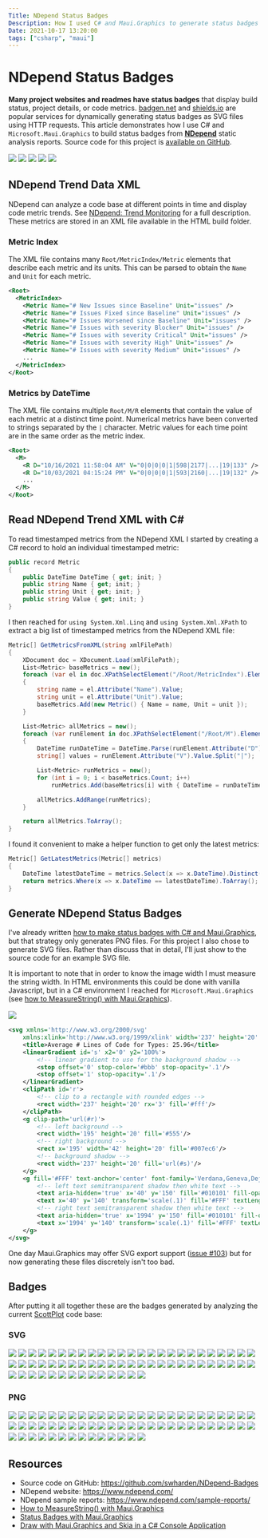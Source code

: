 ```yaml
---
Title: NDepend Status Badges
Description: How I used C# and Maui.Graphics to generate status badges for NDepend static analysis metrics
Date: 2021-10-17 13:20:00
tags: ["csharp", "maui"]
---
```


# NDepend Status Badges

**Many project websites and readmes have status badges** that display build status, project details, or code metrics. [badgen.net](https://badgen.net/) and [shields.io](https://shields.io/) are popular services for dynamically generating status badges as SVG files using HTTP requests. This article demonstrates how I use C# and `Microsoft.Maui.Graphics` to build status badges from [**NDepend**](https://www.ndepend.com/) static analysis reports. Source code for this project is [available on GitHub](https://github.com/swharden/NDepend-Badges).

<div class='text-center'>

<img style='margin-top: .1em; margin-bottom: .1em;' src='https://swharden.com/blog/2021-11-17-ndepend-badges/badges/lines-of-code.svg' />
<img style='margin-top: .1em; margin-bottom: .1em;' src='https://swharden.com/blog/2021-11-17-ndepend-badges/badges/classes.svg' />
<img style='margin-top: .1em; margin-bottom: .1em;' src='https://swharden.com/blog/2021-11-17-ndepend-badges/badges/methods.svg' />
<img style='margin-top: .1em; margin-bottom: .1em;' src='https://swharden.com/blog/2021-11-17-ndepend-badges/badges/average-lines-of-code-for-methods.svg' />
<img style='margin-top: .1em; margin-bottom: .1em;' src='https://swharden.com/blog/2021-11-17-ndepend-badges/badges/average-lines-of-code-for-types.svg' />

</div>

## NDepend Trend Data XML

NDepend can analyze a code base at different points in time and display code metric trends. See [NDepend: Trend Monitoring](https://www.ndepend.com/features/trend-monitoring#Trend) for a full description. These metrics are stored in an XML file available in the HTML build folder.

### Metric Index

The XML file contains many `Root/MetricIndex/Metric` elements that describe each metric and its units. This can be parsed to obtain the `Name` and `Unit` for each metric.

```xml
<Root>
  <MetricIndex>
    <Metric Name="# New Issues since Baseline" Unit="issues" />
    <Metric Name="# Issues Fixed since Baseline" Unit="issues" />
    <Metric Name="# Issues Worsened since Baseline" Unit="issues" />
    <Metric Name="# Issues with severity Blocker" Unit="issues" />
    <Metric Name="# Issues with severity Critical" Unit="issues" />
    <Metric Name="# Issues with severity High" Unit="issues" />
    <Metric Name="# Issues with severity Medium" Unit="issues" />
    ...
  </MetricIndex>
</Root>
```

### Metrics by DateTime

The XML file contains multiple `Root/M/R` elements that contain the value of each metric at a distinct time point. Numerical metrics have been converted to strings separated by the `|` character. Metric values for each time point are in the same order as the metric index.

```xml
<Root>
  <M>
    <R D="10/16/2021 11:58:04 AM" V="0|0|0|0|1|598|2177|...|19|133" />
    <R D="10/03/2021 04:15:24 PM" V="0|0|0|0|1|593|2160|...|19|132" />
	...
  </M>
</Root>
```

## Read NDepend Trend XML with C# 

To read timestamped metrics from the NDepend XML I started by creating a C# record to hold an individual timestamped metric:

```cs
public record Metric
{
    public DateTime DateTime { get; init; }
    public string Name { get; init; }
    public string Unit { get; init; }
    public string Value { get; init; }
}
```

I then reached for `using System.Xml.Linq` and `using System.Xml.XPath` to extract a big list of timestamped metrics from the NDepend XML file:

```cs
Metric[] GetMetricsFromXML(string xmlFilePath)
{
    XDocument doc = XDocument.Load(xmlFilePath);
    List<Metric> baseMetrics = new();
    foreach (var el in doc.XPathSelectElement("/Root/MetricIndex").Elements())
    {
        string name = el.Attribute("Name").Value;
        string unit = el.Attribute("Unit").Value;
        baseMetrics.Add(new Metric() { Name = name, Unit = unit });
    }

    List<Metric> allMetrics = new();
    foreach (var runElement in doc.XPathSelectElement("/Root/M").Elements())
    {
        DateTime runDateTime = DateTime.Parse(runElement.Attribute("D").Value);
        string[] values = runElement.Attribute("V").Value.Split("|");

        List<Metric> runMetrics = new();
        for (int i = 0; i < baseMetrics.Count; i++)
            runMetrics.Add(baseMetrics[i] with { DateTime = runDateTime, Value = values[i] });

        allMetrics.AddRange(runMetrics);
    }

    return allMetrics.ToArray();
}
```

I found it convenient to make a helper function to get only the latest metrics:

```cs
Metric[] GetLatestMetrics(Metric[] metrics)
{
    DateTime latestDateTime = metrics.Select(x => x.DateTime).Distinct().OrderBy(x => x).Last();
    return metrics.Where(x => x.DateTime == latestDateTime).ToArray();
}
```

## Generate NDepend Status Badges

I've already written [how to make status badges with C# and Maui.Graphics](https://swharden.com/blog/2021-11-16-maui-graphics-badges/), but that strategy only generates PNG files. For this project I also chose to generate SVG files. Rather than discuss that in detail, I'll just show to the source code for an example SVG file. 

It is important to note that in order to know the image width I must measure the string width. In HTML environments this could be done with vanilla Javascript, but in a C# environment I reached for `Microsoft.Maui.Graphics` (see [how to MeasureString() with Maui.Graphics](https://swharden.com/blog/2021-10-16-maui-graphics-measurestring)).

<div class='text-center'>

<img style='margin-top: .1em; margin-bottom: .1em;' src='https://swharden.com/blog/2021-11-17-ndepend-badges/badges/average-lines-of-code-for-types.svg' />

</div>

```xml
<svg xmlns='http://www.w3.org/2000/svg'
    xmlns:xlink='http://www.w3.org/1999/xlink' width='237' height='20' role='img' aria-label='languages: 5'>
    <title>Average # Lines of Code for Types: 25.96</title>
    <linearGradient id='s' x2='0' y2='100%'>
        <!-- linear gradient to use for the background shadow -->
        <stop offset='0' stop-color='#bbb' stop-opacity='.1'/>
        <stop offset='1' stop-opacity='.1'/>
    </linearGradient>
    <clipPath id='r'>
        <!-- clip to a rectangle with rounded edges -->
        <rect width='237' height='20' rx='3' fill='#fff'/>
    </clipPath>
    <g clip-path='url(#r)'>
        <!-- left background -->
        <rect width='195' height='20' fill='#555'/>
        <!-- right background -->
        <rect x='195' width='42' height='20' fill='#007ec6'/>
        <!-- background shadow -->
        <rect width='237' height='20' fill='url(#s)'/>
    </g>
    <g fill='#FFF' text-anchor='center' font-family='Verdana,Geneva,DejaVu Sans,sans-serif' text-rendering='geometricPrecision' font-size='110'>
        <!-- left text semitransparent shadow then white text -->
        <text aria-hidden='true' x='40' y='150' fill='#010101' fill-opacity='.3' transform='scale(.1)' textLength='1854'>Average # Lines of Code for Types</text>
        <text x='40' y='140' transform='scale(.1)' fill='#FFF' textLength='1854'>Average # Lines of Code for Types</text>
        <!-- right text semitransparent shadow then white text -->
        <text aria-hidden='true' x='1994' y='150' fill='#010101' fill-opacity='.3' transform='scale(.1)' textLength='300'>25.96</text>
        <text x='1994' y='140' transform='scale(.1)' fill='#FFF' textLength='300'>25.96</text>
    </g>
</svg>
```

One day Maui.Graphics may offer SVG export support ([issue #103](https://github.com/dotnet/Microsoft.Maui.Graphics/issues/103)) but for now generating these files discretely isn't too bad.

## Badges

After putting it all together these are the badges generated by analyzing the current [ScottPlot](https://scottplot.net) code base:

### SVG

<img style='margin-top: .1em; margin-bottom: .1em;' src='https://swharden.com/blog/2021-11-17-ndepend-badges/badges/new-issues-since-baseline.svg' />
<img style='margin-top: .1em; margin-bottom: .1em;' src='https://swharden.com/blog/2021-11-17-ndepend-badges/badges/issues-fixed-since-baseline.svg' />
<img style='margin-top: .1em; margin-bottom: .1em;' src='https://swharden.com/blog/2021-11-17-ndepend-badges/badges/issues-worsened-since-baseline.svg' />
<img style='margin-top: .1em; margin-bottom: .1em;' src='https://swharden.com/blog/2021-11-17-ndepend-badges/badges/issues-with-severity-blocker.svg' />
<img style='margin-top: .1em; margin-bottom: .1em;' src='https://swharden.com/blog/2021-11-17-ndepend-badges/badges/issues-with-severity-critical.svg' />
<img style='margin-top: .1em; margin-bottom: .1em;' src='https://swharden.com/blog/2021-11-17-ndepend-badges/badges/issues-with-severity-high.svg' />
<img style='margin-top: .1em; margin-bottom: .1em;' src='https://swharden.com/blog/2021-11-17-ndepend-badges/badges/issues-with-severity-medium.svg' />
<img style='margin-top: .1em; margin-bottom: .1em;' src='https://swharden.com/blog/2021-11-17-ndepend-badges/badges/issues-with-severity-low.svg' />
<img style='margin-top: .1em; margin-bottom: .1em;' src='https://swharden.com/blog/2021-11-17-ndepend-badges/badges/blocker-critical-high-issues.svg' />
<img style='margin-top: .1em; margin-bottom: .1em;' src='https://swharden.com/blog/2021-11-17-ndepend-badges/badges/issues.svg' />
<img style='margin-top: .1em; margin-bottom: .1em;' src='https://swharden.com/blog/2021-11-17-ndepend-badges/badges/suppressed-issues.svg' />
<img style='margin-top: .1em; margin-bottom: .1em;' src='https://swharden.com/blog/2021-11-17-ndepend-badges/badges/rules.svg' />
<img style='margin-top: .1em; margin-bottom: .1em;' src='https://swharden.com/blog/2021-11-17-ndepend-badges/badges/rules-violated.svg' />
<img style='margin-top: .1em; margin-bottom: .1em;' src='https://swharden.com/blog/2021-11-17-ndepend-badges/badges/critical-rules-violated.svg' />
<img style='margin-top: .1em; margin-bottom: .1em;' src='https://swharden.com/blog/2021-11-17-ndepend-badges/badges/quality-gates.svg' />
<img style='margin-top: .1em; margin-bottom: .1em;' src='https://swharden.com/blog/2021-11-17-ndepend-badges/badges/quality-gates-warn.svg' />
<img style='margin-top: .1em; margin-bottom: .1em;' src='https://swharden.com/blog/2021-11-17-ndepend-badges/badges/quality-gates-fail.svg' />
<img style='margin-top: .1em; margin-bottom: .1em;' src='https://swharden.com/blog/2021-11-17-ndepend-badges/badges/percentage-debt-metric.svg' />
<img style='margin-top: .1em; margin-bottom: .1em;' src='https://swharden.com/blog/2021-11-17-ndepend-badges/badges/debt-metric.svg' />
<img style='margin-top: .1em; margin-bottom: .1em;' src='https://swharden.com/blog/2021-11-17-ndepend-badges/badges/annual-interest-metric.svg' />
<img style='margin-top: .1em; margin-bottom: .1em;' src='https://swharden.com/blog/2021-11-17-ndepend-badges/badges/breaking-point.svg' />
<img style='margin-top: .1em; margin-bottom: .1em;' src='https://swharden.com/blog/2021-11-17-ndepend-badges/badges/breaking-point-of-blocker-critical-high-issues.svg' />
<img style='margin-top: .1em; margin-bottom: .1em;' src='https://swharden.com/blog/2021-11-17-ndepend-badges/badges/lines-of-code.svg' />
<img style='margin-top: .1em; margin-bottom: .1em;' src='https://swharden.com/blog/2021-11-17-ndepend-badges/badges/lines-of-code-justmycode.svg' />
<img style='margin-top: .1em; margin-bottom: .1em;' src='https://swharden.com/blog/2021-11-17-ndepend-badges/badges/lines-of-code-notmycode.svg' />
<img style='margin-top: .1em; margin-bottom: .1em;' src='https://swharden.com/blog/2021-11-17-ndepend-badges/badges/source-files.svg' />
<img style='margin-top: .1em; margin-bottom: .1em;' src='https://swharden.com/blog/2021-11-17-ndepend-badges/badges/il-instructions.svg' />
<img style='margin-top: .1em; margin-bottom: .1em;' src='https://swharden.com/blog/2021-11-17-ndepend-badges/badges/il-instructions-notmycode.svg' />
<img style='margin-top: .1em; margin-bottom: .1em;' src='https://swharden.com/blog/2021-11-17-ndepend-badges/badges/assemblies.svg' />
<img style='margin-top: .1em; margin-bottom: .1em;' src='https://swharden.com/blog/2021-11-17-ndepend-badges/badges/namespaces.svg' />
<img style='margin-top: .1em; margin-bottom: .1em;' src='https://swharden.com/blog/2021-11-17-ndepend-badges/badges/types.svg' />
<img style='margin-top: .1em; margin-bottom: .1em;' src='https://swharden.com/blog/2021-11-17-ndepend-badges/badges/public-types.svg' />
<img style='margin-top: .1em; margin-bottom: .1em;' src='https://swharden.com/blog/2021-11-17-ndepend-badges/badges/classes.svg' />
<img style='margin-top: .1em; margin-bottom: .1em;' src='https://swharden.com/blog/2021-11-17-ndepend-badges/badges/abstract-classes.svg' />
<img style='margin-top: .1em; margin-bottom: .1em;' src='https://swharden.com/blog/2021-11-17-ndepend-badges/badges/interfaces.svg' />
<img style='margin-top: .1em; margin-bottom: .1em;' src='https://swharden.com/blog/2021-11-17-ndepend-badges/badges/structures.svg' />
<img style='margin-top: .1em; margin-bottom: .1em;' src='https://swharden.com/blog/2021-11-17-ndepend-badges/badges/methods.svg' />
<img style='margin-top: .1em; margin-bottom: .1em;' src='https://swharden.com/blog/2021-11-17-ndepend-badges/badges/abstract-methods.svg' />
<img style='margin-top: .1em; margin-bottom: .1em;' src='https://swharden.com/blog/2021-11-17-ndepend-badges/badges/concrete-methods.svg' />
<img style='margin-top: .1em; margin-bottom: .1em;' src='https://swharden.com/blog/2021-11-17-ndepend-badges/badges/fields.svg' />
<img style='margin-top: .1em; margin-bottom: .1em;' src='https://swharden.com/blog/2021-11-17-ndepend-badges/badges/max-lines-of-code-for-methods-justmycode.svg' />
<img style='margin-top: .1em; margin-bottom: .1em;' src='https://swharden.com/blog/2021-11-17-ndepend-badges/badges/average-lines-of-code-for-methods.svg' />
<img style='margin-top: .1em; margin-bottom: .1em;' src='https://swharden.com/blog/2021-11-17-ndepend-badges/badges/average-lines-of-code-for-methods-with-at-least-3-lines-of-code.svg' />
<img style='margin-top: .1em; margin-bottom: .1em;' src='https://swharden.com/blog/2021-11-17-ndepend-badges/badges/max-lines-of-code-for-types-justmycode.svg' />
<img style='margin-top: .1em; margin-bottom: .1em;' src='https://swharden.com/blog/2021-11-17-ndepend-badges/badges/average-lines-of-code-for-types.svg' />
<img style='margin-top: .1em; margin-bottom: .1em;' src='https://swharden.com/blog/2021-11-17-ndepend-badges/badges/max-cyclomatic-complexity-for-methods.svg' />
<img style='margin-top: .1em; margin-bottom: .1em;' src='https://swharden.com/blog/2021-11-17-ndepend-badges/badges/average-cyclomatic-complexity-for-methods.svg' />
<img style='margin-top: .1em; margin-bottom: .1em;' src='https://swharden.com/blog/2021-11-17-ndepend-badges/badges/max-il-cyclomatic-complexity-for-methods.svg' />
<img style='margin-top: .1em; margin-bottom: .1em;' src='https://swharden.com/blog/2021-11-17-ndepend-badges/badges/average-il-cyclomatic-complexity-for-methods.svg' />
<img style='margin-top: .1em; margin-bottom: .1em;' src='https://swharden.com/blog/2021-11-17-ndepend-badges/badges/max-il-nesting-depth-for-methods.svg' />
<img style='margin-top: .1em; margin-bottom: .1em;' src='https://swharden.com/blog/2021-11-17-ndepend-badges/badges/average-il-nesting-depth-for-methods.svg' />
<img style='margin-top: .1em; margin-bottom: .1em;' src='https://swharden.com/blog/2021-11-17-ndepend-badges/badges/max-of-methods-for-types.svg' />
<img style='margin-top: .1em; margin-bottom: .1em;' src='https://swharden.com/blog/2021-11-17-ndepend-badges/badges/average-methods-for-types.svg' />
<img style='margin-top: .1em; margin-bottom: .1em;' src='https://swharden.com/blog/2021-11-17-ndepend-badges/badges/max-of-methods-for-interfaces.svg' />
<img style='margin-top: .1em; margin-bottom: .1em;' src='https://swharden.com/blog/2021-11-17-ndepend-badges/badges/average-methods-for-interfaces.svg' />
<img style='margin-top: .1em; margin-bottom: .1em;' src='https://swharden.com/blog/2021-11-17-ndepend-badges/badges/lines-of-code-uncoverable.svg' />
<img style='margin-top: .1em; margin-bottom: .1em;' src='https://swharden.com/blog/2021-11-17-ndepend-badges/badges/third-party-assemblies-used.svg' />
<img style='margin-top: .1em; margin-bottom: .1em;' src='https://swharden.com/blog/2021-11-17-ndepend-badges/badges/third-party-namespaces-used.svg' />
<img style='margin-top: .1em; margin-bottom: .1em;' src='https://swharden.com/blog/2021-11-17-ndepend-badges/badges/third-party-types-used.svg' />
<img style='margin-top: .1em; margin-bottom: .1em;' src='https://swharden.com/blog/2021-11-17-ndepend-badges/badges/third-party-methods-used.svg' />
<img style='margin-top: .1em; margin-bottom: .1em;' src='https://swharden.com/blog/2021-11-17-ndepend-badges/badges/third-party-fields-used.svg' />
<img style='margin-top: .1em; margin-bottom: .1em;' src='https://swharden.com/blog/2021-11-17-ndepend-badges/badges/rules-violations.svg' />
<img style='margin-top: .1em; margin-bottom: .1em;' src='https://swharden.com/blog/2021-11-17-ndepend-badges/badges/critical-rules.svg' />
<img style='margin-top: .1em; margin-bottom: .1em;' src='https://swharden.com/blog/2021-11-17-ndepend-badges/badges/critical-rules-violations.svg' />

### PNG

<img style='margin-top: .1em; margin-bottom: .1em;' src='https://swharden.com/blog/2021-11-17-ndepend-badges/badges/new-issues-since-baseline.png' />
<img style='margin-top: .1em; margin-bottom: .1em;' src='https://swharden.com/blog/2021-11-17-ndepend-badges/badges/issues-fixed-since-baseline.png' />
<img style='margin-top: .1em; margin-bottom: .1em;' src='https://swharden.com/blog/2021-11-17-ndepend-badges/badges/issues-worsened-since-baseline.png' />
<img style='margin-top: .1em; margin-bottom: .1em;' src='https://swharden.com/blog/2021-11-17-ndepend-badges/badges/issues-with-severity-blocker.png' />
<img style='margin-top: .1em; margin-bottom: .1em;' src='https://swharden.com/blog/2021-11-17-ndepend-badges/badges/issues-with-severity-critical.png' />
<img style='margin-top: .1em; margin-bottom: .1em;' src='https://swharden.com/blog/2021-11-17-ndepend-badges/badges/issues-with-severity-high.png' />
<img style='margin-top: .1em; margin-bottom: .1em;' src='https://swharden.com/blog/2021-11-17-ndepend-badges/badges/issues-with-severity-medium.png' />
<img style='margin-top: .1em; margin-bottom: .1em;' src='https://swharden.com/blog/2021-11-17-ndepend-badges/badges/issues-with-severity-low.png' />
<img style='margin-top: .1em; margin-bottom: .1em;' src='https://swharden.com/blog/2021-11-17-ndepend-badges/badges/blocker-critical-high-issues.png' />
<img style='margin-top: .1em; margin-bottom: .1em;' src='https://swharden.com/blog/2021-11-17-ndepend-badges/badges/issues.png' />
<img style='margin-top: .1em; margin-bottom: .1em;' src='https://swharden.com/blog/2021-11-17-ndepend-badges/badges/suppressed-issues.png' />
<img style='margin-top: .1em; margin-bottom: .1em;' src='https://swharden.com/blog/2021-11-17-ndepend-badges/badges/rules.png' />
<img style='margin-top: .1em; margin-bottom: .1em;' src='https://swharden.com/blog/2021-11-17-ndepend-badges/badges/rules-violated.png' />
<img style='margin-top: .1em; margin-bottom: .1em;' src='https://swharden.com/blog/2021-11-17-ndepend-badges/badges/critical-rules-violated.png' />
<img style='margin-top: .1em; margin-bottom: .1em;' src='https://swharden.com/blog/2021-11-17-ndepend-badges/badges/quality-gates.png' />
<img style='margin-top: .1em; margin-bottom: .1em;' src='https://swharden.com/blog/2021-11-17-ndepend-badges/badges/quality-gates-warn.png' />
<img style='margin-top: .1em; margin-bottom: .1em;' src='https://swharden.com/blog/2021-11-17-ndepend-badges/badges/quality-gates-fail.png' />
<img style='margin-top: .1em; margin-bottom: .1em;' src='https://swharden.com/blog/2021-11-17-ndepend-badges/badges/percentage-debt-metric.png' />
<img style='margin-top: .1em; margin-bottom: .1em;' src='https://swharden.com/blog/2021-11-17-ndepend-badges/badges/debt-metric.png' />
<img style='margin-top: .1em; margin-bottom: .1em;' src='https://swharden.com/blog/2021-11-17-ndepend-badges/badges/annual-interest-metric.png' />
<img style='margin-top: .1em; margin-bottom: .1em;' src='https://swharden.com/blog/2021-11-17-ndepend-badges/badges/breaking-point.png' />
<img style='margin-top: .1em; margin-bottom: .1em;' src='https://swharden.com/blog/2021-11-17-ndepend-badges/badges/breaking-point-of-blocker-critical-high-issues.png' />
<img style='margin-top: .1em; margin-bottom: .1em;' src='https://swharden.com/blog/2021-11-17-ndepend-badges/badges/lines-of-code.png' />
<img style='margin-top: .1em; margin-bottom: .1em;' src='https://swharden.com/blog/2021-11-17-ndepend-badges/badges/lines-of-code-justmycode.png' />
<img style='margin-top: .1em; margin-bottom: .1em;' src='https://swharden.com/blog/2021-11-17-ndepend-badges/badges/lines-of-code-notmycode.png' />
<img style='margin-top: .1em; margin-bottom: .1em;' src='https://swharden.com/blog/2021-11-17-ndepend-badges/badges/source-files.png' />
<img style='margin-top: .1em; margin-bottom: .1em;' src='https://swharden.com/blog/2021-11-17-ndepend-badges/badges/il-instructions.png' />
<img style='margin-top: .1em; margin-bottom: .1em;' src='https://swharden.com/blog/2021-11-17-ndepend-badges/badges/il-instructions-notmycode.png' />
<img style='margin-top: .1em; margin-bottom: .1em;' src='https://swharden.com/blog/2021-11-17-ndepend-badges/badges/assemblies.png' />
<img style='margin-top: .1em; margin-bottom: .1em;' src='https://swharden.com/blog/2021-11-17-ndepend-badges/badges/namespaces.png' />
<img style='margin-top: .1em; margin-bottom: .1em;' src='https://swharden.com/blog/2021-11-17-ndepend-badges/badges/types.png' />
<img style='margin-top: .1em; margin-bottom: .1em;' src='https://swharden.com/blog/2021-11-17-ndepend-badges/badges/public-types.png' />
<img style='margin-top: .1em; margin-bottom: .1em;' src='https://swharden.com/blog/2021-11-17-ndepend-badges/badges/classes.png' />
<img style='margin-top: .1em; margin-bottom: .1em;' src='https://swharden.com/blog/2021-11-17-ndepend-badges/badges/abstract-classes.png' />
<img style='margin-top: .1em; margin-bottom: .1em;' src='https://swharden.com/blog/2021-11-17-ndepend-badges/badges/interfaces.png' />
<img style='margin-top: .1em; margin-bottom: .1em;' src='https://swharden.com/blog/2021-11-17-ndepend-badges/badges/structures.png' />
<img style='margin-top: .1em; margin-bottom: .1em;' src='https://swharden.com/blog/2021-11-17-ndepend-badges/badges/methods.png' />
<img style='margin-top: .1em; margin-bottom: .1em;' src='https://swharden.com/blog/2021-11-17-ndepend-badges/badges/abstract-methods.png' />
<img style='margin-top: .1em; margin-bottom: .1em;' src='https://swharden.com/blog/2021-11-17-ndepend-badges/badges/concrete-methods.png' />
<img style='margin-top: .1em; margin-bottom: .1em;' src='https://swharden.com/blog/2021-11-17-ndepend-badges/badges/fields.png' />
<img style='margin-top: .1em; margin-bottom: .1em;' src='https://swharden.com/blog/2021-11-17-ndepend-badges/badges/max-lines-of-code-for-methods-justmycode.png' />
<img style='margin-top: .1em; margin-bottom: .1em;' src='https://swharden.com/blog/2021-11-17-ndepend-badges/badges/average-lines-of-code-for-methods.png' />
<img style='margin-top: .1em; margin-bottom: .1em;' src='https://swharden.com/blog/2021-11-17-ndepend-badges/badges/average-lines-of-code-for-methods-with-at-least-3-lines-of-code.png' />
<img style='margin-top: .1em; margin-bottom: .1em;' src='https://swharden.com/blog/2021-11-17-ndepend-badges/badges/max-lines-of-code-for-types-justmycode.png' />
<img style='margin-top: .1em; margin-bottom: .1em;' src='https://swharden.com/blog/2021-11-17-ndepend-badges/badges/average-lines-of-code-for-types.png' />
<img style='margin-top: .1em; margin-bottom: .1em;' src='https://swharden.com/blog/2021-11-17-ndepend-badges/badges/max-cyclomatic-complexity-for-methods.png' />
<img style='margin-top: .1em; margin-bottom: .1em;' src='https://swharden.com/blog/2021-11-17-ndepend-badges/badges/average-cyclomatic-complexity-for-methods.png' />
<img style='margin-top: .1em; margin-bottom: .1em;' src='https://swharden.com/blog/2021-11-17-ndepend-badges/badges/max-il-cyclomatic-complexity-for-methods.png' />
<img style='margin-top: .1em; margin-bottom: .1em;' src='https://swharden.com/blog/2021-11-17-ndepend-badges/badges/average-il-cyclomatic-complexity-for-methods.png' />
<img style='margin-top: .1em; margin-bottom: .1em;' src='https://swharden.com/blog/2021-11-17-ndepend-badges/badges/max-il-nesting-depth-for-methods.png' />
<img style='margin-top: .1em; margin-bottom: .1em;' src='https://swharden.com/blog/2021-11-17-ndepend-badges/badges/average-il-nesting-depth-for-methods.png' />
<img style='margin-top: .1em; margin-bottom: .1em;' src='https://swharden.com/blog/2021-11-17-ndepend-badges/badges/max-of-methods-for-types.png' />
<img style='margin-top: .1em; margin-bottom: .1em;' src='https://swharden.com/blog/2021-11-17-ndepend-badges/badges/average-methods-for-types.png' />
<img style='margin-top: .1em; margin-bottom: .1em;' src='https://swharden.com/blog/2021-11-17-ndepend-badges/badges/max-of-methods-for-interfaces.png' />
<img style='margin-top: .1em; margin-bottom: .1em;' src='https://swharden.com/blog/2021-11-17-ndepend-badges/badges/average-methods-for-interfaces.png' />
<img style='margin-top: .1em; margin-bottom: .1em;' src='https://swharden.com/blog/2021-11-17-ndepend-badges/badges/lines-of-code-uncoverable.png' />
<img style='margin-top: .1em; margin-bottom: .1em;' src='https://swharden.com/blog/2021-11-17-ndepend-badges/badges/third-party-assemblies-used.png' />
<img style='margin-top: .1em; margin-bottom: .1em;' src='https://swharden.com/blog/2021-11-17-ndepend-badges/badges/third-party-namespaces-used.png' />
<img style='margin-top: .1em; margin-bottom: .1em;' src='https://swharden.com/blog/2021-11-17-ndepend-badges/badges/third-party-types-used.png' />
<img style='margin-top: .1em; margin-bottom: .1em;' src='https://swharden.com/blog/2021-11-17-ndepend-badges/badges/third-party-methods-used.png' />
<img style='margin-top: .1em; margin-bottom: .1em;' src='https://swharden.com/blog/2021-11-17-ndepend-badges/badges/third-party-fields-used.png' />
<img style='margin-top: .1em; margin-bottom: .1em;' src='https://swharden.com/blog/2021-11-17-ndepend-badges/badges/rules-violations.png' />
<img style='margin-top: .1em; margin-bottom: .1em;' src='https://swharden.com/blog/2021-11-17-ndepend-badges/badges/critical-rules.png' />
<img style='margin-top: .1em; margin-bottom: .1em;' src='https://swharden.com/blog/2021-11-17-ndepend-badges/badges/critical-rules-violations.png' />


## Resources
* Source code on GitHub: https://github.com/swharden/NDepend-Badges
* NDepend website: https://www.ndepend.com/
* NDepend sample reports: https://www.ndepend.com/sample-reports/
* [How to MeasureString() with Maui.Graphics](https://swharden.com/blog/2021-10-16-maui-graphics-measurestring/)
* [Status Badges with Maui.Graphics](https://swharden.com/blog/2021-11-16-maui-graphics-badges/)
* [Draw with Maui.Graphics and Skia in a C# Console Application](https://swharden.com/blog/2021-08-01-maui-skia-console/)